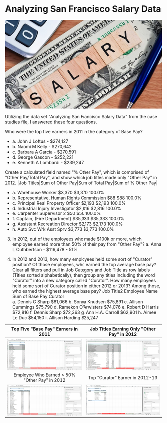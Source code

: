 # Analyzing San Francisco Salary Data

<p align="center">
    <img width="700" alt="level1" src="https://github.com/mathewqpmiller/Excel-PivotTables/blob/main/Images/CaseStudies/SalaryData/SalaryData.jpg?raw=true">
</p>

Utilizing the data set "Analyzing San Francisco Salary Data" from the case studies file, I answered these four questions.

Who were the top five earners in 2011 in the category of Base Pay?
* a. John J Loftus - $274,127
* b. Naomi M Kelly - $270,642
* c. Barbara A Garcia - $270,591
* d. George  Gascon - $252,221
* e. Kenneth A Lombardi - $239,247

Create a calculated field named "% Other Pay", which is comprised of "Other Pay/Total Pay", and show which job titles made only "Other Pay" in 2012.
|Job Titles|Sum of Other Pay|Sum of Total Pay|Sum of % Other Pay|
* a. Warehouse Worker	                        $3,370	            $3,370	            100.0%
* b. Representative, Human Rights Commission	$88	                $88	                100.0%
* c. Principal Real Property Officer	        $2,193	            $2,193	            100.0%
* d. Industrial Injury Investigator	            $2,816	            $2,816	            100.0%
* e. Carpenter Supervisor 2	                    $50	                $50	                100.0%
* f. Captain, (Fire Department)	                $35,333	            $35,333	            100.0%
* g. Assistant Recreation Director	            $2,173	            $2,173	            100.0%
* h. Auto Svc Wrk Asst Sprv	                    $3,773	            $3,773	            100.0%

3) In 2012, out of the employees who made $100k or more, which employee earned more than 50% of their pay from "Other Pay"?
a. Anna L Cuthbertson - $116,478 - 51%

4) In 2012 and 2013, how many employees held some sort of "Curator" position? Of those employees, who earned the top average base pay?
Clear all filters and pull in Job Category and Job Title as row labels (Titles sorted alphabetically), then group any titles including the word "Curator" into a new category called "Curator". How many employees held some sort of Curator position in either 2012 or 2013? Among those, who earned the highest average base pay?
Job Title2	Employee Name	        Sum of Base Pay
Curator		
a. Dennis G Sharp	    $81,066
b. Sonya Knudsen	    $75,891
c. Allison Cummings	    $75,790
d. Ramekon O'Arwisters	$74,076
e. Robert D Harris	    $72,816
f. Dennis Sharp	        $72,363
g. Ann H.A. Carroll	    $62,901
h. Aimee Le Duc	        $54,150
i. Allison Harding	    $25,247

|Top Five "Base Pay" Earners in 2011|Job Titles Earning Only "Other Pay" in 2012|
|:-:|:-:|
|![Top Five "Base Pay" Earners in 2011](https://github.com/mathewqpmiller/Excel-PivotTables/blob/main/Images/CaseStudies/SalaryData/Homework1.png?h=350&w=630)|![Job Titles Earning Only "Other Pay" in 2012](https://github.com/mathewqpmiller/Excel-PivotTables/blob/main/Images/CaseStudies/SalaryData/Homework2.png?h=350&w=630)|
|Employee Who Earned > 50% "Other Pay" in 2012|Top "Curator" Earner in 2012-13|
|![Employee Who Earned > 50% "Other Pay" in 2012](https://github.com/mathewqpmiller/Excel-PivotTables/blob/main/Images/CaseStudies/SalaryData/Homework3.png?h=350&w=630)|![Top "Curator" Earner in 2012-13](https://github.com/mathewqpmiller/Excel-PivotTables/blob/main/Images/CaseStudies/SalaryData/Homework4.png?h=350&w=630)|
